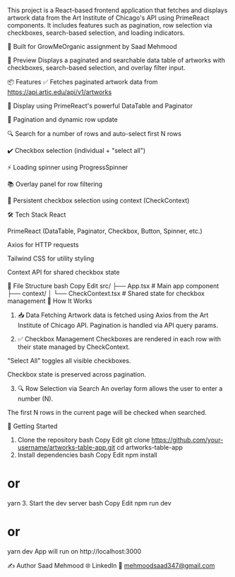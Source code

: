 This project is a React-based frontend application that fetches and displays artwork data from the Art Institute of Chicago's API using PrimeReact components. It includes features such as pagination, row selection via checkboxes, search-based selection, and loading indicators.

🚀 Built for GrowMeOrganic assignment by Saad Mehmood

📸 Preview
Displays a paginated and searchable data table of artworks with checkboxes, search-based selection, and overlay filter input.

📦 Features
✅ Fetches paginated artwork data from https://api.artic.edu/api/v1/artworks

📃 Display using PrimeReact's powerful DataTable and Paginator

🔄 Pagination and dynamic row update

🔍 Search for a number of rows and auto-select first N rows

✔️ Checkbox selection (individual + "select all")

⚡ Loading spinner using ProgressSpinner

📚 Overlay panel for row filtering

🧠 Persistent checkbox selection using context (CheckContext)

🛠️ Tech Stack
React

PrimeReact (DataTable, Paginator, Checkbox, Button, Spinner, etc.)

Axios for HTTP requests

Tailwind CSS for utility styling

Context API for shared checkbox state

📁 File Structure
bash
Copy
Edit
src/
├── App.tsx              # Main app component
├── context/
│   └── CheckContext.tsx # Shared state for checkbox management
🧪 How It Works
1. 📥 Data Fetching
Artwork data is fetched using Axios from the Art Institute of Chicago API. Pagination is handled via API query params.

2. ✅ Checkbox Management
Checkboxes are rendered in each row with their state managed by CheckContext.

"Select All" toggles all visible checkboxes.

Checkbox state is preserved across pagination.

3. 🔍 Row Selection via Search
An overlay form allows the user to enter a number (N).

The first N rows in the current page will be checked when searched.

🚀 Getting Started
1. Clone the repository
bash
Copy
Edit
git clone https://github.com/your-username/artworks-table-app.git
cd artworks-table-app
2. Install dependencies
bash
Copy
Edit
npm install
# or
yarn
3. Start the dev server
bash
Copy
Edit
npm run dev
# or
yarn dev
App will run on http://localhost:3000

✍️ Author
Saad Mehmood
🌐 LinkedIn
📧 mehmoodsaad347@gmail.com

